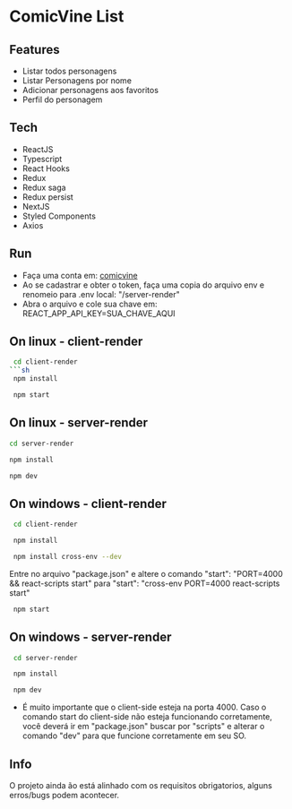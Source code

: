 # ComicVine List

## Features
- Listar todos personagens
- Listar Personagens por nome
- Adicionar personagens aos favoritos
- Perfil do personagem

## Tech
- ReactJS
- Typescript
- React Hooks
- Redux
- Redux saga
- Redux persist
- NextJS
- Styled Components
- Axios

## Run

- Faça uma conta em: [comicvine](https://comicvine.gamespot.com/api/)
- Ao se cadastrar e obter o token, faça uma copia do arquivo env e renomeio para .env local: "/server-render"
- Abra o arquivo e cole sua chave em: REACT_APP_API_KEY=SUA_CHAVE_AQUI

## On linux - client-render
```sh
 cd client-render
```sh
 npm install
```
```sh
 npm start
```

## On linux - server-render
```sh
cd server-render
```
```sh
npm install
```
```sh
npm dev
```

## On windows - client-render
```sh
 cd client-render
```
```sh
 npm install
```
```sh
 npm install cross-env --dev
```
Entre no arquivo "package.json" e altere o comando "start": "PORT=4000 && react-scripts start" para "start": "cross-env PORT=4000 react-scripts start"
```sh
 npm start
```

## On windows - server-render
```sh
 cd server-render
```
```sh
 npm install
```
```sh
 npm dev
```

- É muito importante que o client-side esteja na porta 4000. Caso o comando start do client-side não esteja funcionando corretamente, você deverá ir em "package.json" buscar por "scripts" e alterar o comando "dev" para que funcione corretamente em seu SO.

## Info

O projeto ainda ão está alinhado com os requisitos obrigatorios, alguns erros/bugs podem acontecer.

